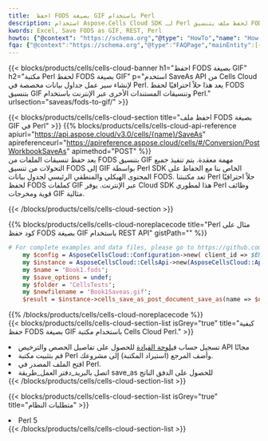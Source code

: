 ```yaml
---
title:  احفظ FODS بصيغة GIF باستخدام Perl
description: استخدام Aspose.Cells Cloud SDK لـ Perl لحفظ ملف بتنسيق FODS كملف بتنسيق GIF.
kwords: Excel, Save FODS as GIF, REST, Perl
howto: {"@context": "https://schema.org","@type": "HowTo","name": "How to save FODS as GIF using the Cells Cloud Perl library.","description": "How to save FODS as GIF using the Cells Cloud Perl library.","image": {"@type": "ImageObject"},"url": "/perl/saveas/fods-to-gif/","step": [{ "@type": "HowToStep","name": "How to save FODS as GIF using the Cells Cloud Perl library. step 1", "image": {"@type": "ImageObject",},"url": "/perl/saveas/fods-to-gif/","text": "Register an account at <a href='https://dashboard.aspose.cloud/'>Dashboard</a> to get free API quota & authorization details",},{ "@type": "HowToStep","name": "How to save FODS as GIF using the Cells Cloud Perl library. step 1", "image": {"@type": "ImageObject",},"url": "/perl/saveas/fods-to-gif/","text": "Install Perl library and add the reference (import the library) to your project.",},{ "@type": "HowToStep","name": "How to save FODS as GIF using the Cells Cloud Perl library. step 1", "image": {"@type": "ImageObject",},"url": "/perl/saveas/fods-to-gif/","text": "Open the source file in Perl.",},{ "@type": "HowToStep","name": "How to save FODS as GIF using the Cells Cloud Perl library. step 1", "image": {"@type": "ImageObject",},"url": "/perl/saveas/fods-to-gif/","text": "Call post_workbook_save_as method to get the resultant stream",}, ],"supply": {"@type": "HowToSupply","name": "document"},"tool": [{"@type": "HowToTool","name": "VIM, Visual Studio Code, Eclipse"},{"@type": "HowToTool","name": "Aspose Cells"}],"totalTime": "PT6M"}
fqa: {"@context":"https://schema.org","@type":"FAQPage","mainEntity":[{"@type":"Question","name":"Why save file as other formats file in C# using REST API?","acceptedAnswer":{"@type":"Answer","text":"Documents are encoded in many ways, and some files may be incompatible with the software you use. To open and read such files, just save them as appropriate file formats.<br/><ol><li>Install .NET SDK and add the reference (import the library) to your project.</li><li>Open the source file in C# using REST API.</li><li>Call the PostWorkbookSaveAsRequest() method, passing an output filename with required extension.</li><li>Get the result of save as a separate file.</li></ol>"}},{"@type":"Question","name":"What file formats can I save as with your C# library?","acceptedAnswer":{"@type":"Answer","text":"We support a variety of file formats for conversion using .NET library, including XLSX, Excel, xls , PDF, CSV, HTML, Markdown, XML, PNG, JPG, TIFF, Json, TXT and many more."}},{"@type":"Question","name":"What is the maximum allowed file size for conversion using this .NET library?","acceptedAnswer":{"@type":"Answer","text":"There are no file size limits for format conversions using .NET library."}}]}
---
```

{{< blocks/products/cells/cells-cloud-banner h1="احفظ FODS بصيغة GIF" h2="مكتبة Perl لحفظ FODS بصيغة GIF" p="استخدم SaveAs API من Cells Cloud لإنشاء سير عمل جداول بيانات مخصصة في Perl. يعد هذا حلاً احترافيًا لحفظ FODS بتنسيق GIF وتنسيقات المستندات الأخرى عبر الإنترنت باستخدام Perl." urlsection="saveas/fods-to-gif/" >}}

{{< blocks/products/cells/cells-cloud-section title="احفظ ملف FODS بصيغة GIF في Perl" >}}
{{% blocks/products/cells/cells-cloud-api-reference apiurl="https://api.aspose.cloud/v3.0/cells/{name}/SaveAs" apireferenceurl="https://apireference.aspose.cloud/cells/#/Conversion/PostWorkbookSaveAs" apimethod="POST" %}}
<br/>
يعد حفظ تنسيقات الملفات من FODS بتنسيق GIF مهمة معقدة. يتم تنفيذ جميع التحولات من تنسيق FODS إلى GIF بواسطة Perl SDK الخاص بنا مع الحفاظ على المحتوى الهيكلي والمنطقي الرئيسي لجدول بيانات FODS. تعد مكتبتنا Perl حلاً احترافيًا لحفظ FODS كملفات GIF عبر الإنترنت. يوفر Cloud SDK هذا لمطوري Perl وظائف قوية ومخرجات GIF مثالية.

{{< /blocks/products/cells/cells-cloud-section >}}

{{% blocks/products/cells/cells-cloud-noreplacecode title="Perl مثال على كود حفظ FODS بصيغة GIF باستخدام REST API" gistPath="" %}}
  
```perl
# For complete examples and data files, please go to https://github.com/aspose-cells-cloud/aspose-cells-cloud-perl/
    my $config = AsposeCellsCloud::Configuration->new( client_id => $ENV{'ProductClientId'}, client_secret => $ENV{'ProductClientSecret'});
    my $instance = AsposeCellsCloud::CellsApi->new(AsposeCellsCloud::ApiClient->new( $config));
    my $name = 'Book1.fods';
    my $save_options = undef;
    my $folder = 'CellsTests';
    my $newfilename = 'Book1Saveas.gif';
    $result = $instance->cells_save_as_post_document_save_as(name => $name,save_options => $save_options, newfilename => $newfilename, folder => $folder);
```
  
{{% /blocks/products/cells/cells-cloud-noreplacecode %}}
<br/>
{{< blocks/products/cells/cells-cloud-section-list isGrey="true" title="كيفية حفظ FODS بصيغة GIF باستخدام مكتبة Cells Cloud Perl." >}}
<li> تسجيل حساب في<a href="https://dashboard.aspose.cloud/">لوحة القيادة</a> للحصول على تفاصيل الحصص والترخيص API مجانًا</li>
<li>قم بتثبيت مكتبة Perl وأضف المرجع (استيراد المكتبة) إلى مشروعك.</li>
<li>افتح الملف المصدر في Perl.</li>
<li>اتصل بالبريد_دفتر العمل_طريقة save_as للحصول على الدفق الناتج</li>
{{< /blocks/products/cells/cells-cloud-section-list >}}

{{< blocks/products/cells/cells-cloud-section-list isGrey="true" title="متطلبات النظام" >}}
<li>Perl 5</li>
{{< /blocks/products/cells/cells-cloud-section-list >}}
